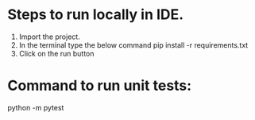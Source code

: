 # Steps to run locally in IDE.
1. Import the project.
2. In the terminal type the below command
   pip install -r requirements.txt
3. Click on the run button

# Command to run unit tests:
python -m pytest